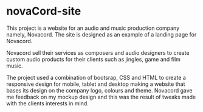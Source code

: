 # novaCord-site
This project is a website for an audio and music production company namely, Novacord. The site is designed as an example of a landing page for Novacord.

Novacord sell their services as composers and audio designers to create custom audio products for their clients such as jingles, game and film music.

The project used a combination of bootsrap, CSS and HTML to create a responsive design for mobile, tablet and desktop making a website that bases its design on the company
logo, colours and theme. Novacord gave me feedback on my mockup design and this was the result of tweaks made with the clients interests in mind. 

